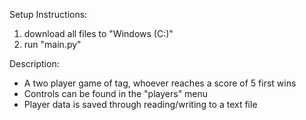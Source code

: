 Setup Instructions:
  1. download all files to "Windows (C:)"
  2. run "main.py"

Description:
  - A two player game of tag, whoever reaches a score of 5 first wins
  - Controls can be found in the "players" menu
  - Player data is saved through reading/writing to a text file
